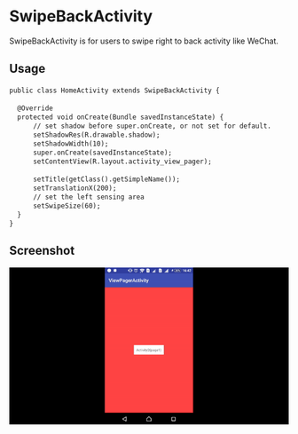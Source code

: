 SwipeBackActivity
=====
SwipeBackActivity is for users to swipe right to back activity like WeChat.

Usage
----
```
public class HomeActivity extends SwipeBackActivity {

  @Override
  protected void onCreate(Bundle savedInstanceState) {
      // set shadow before super.onCreate, or not set for default.
      setShadowRes(R.drawable.shadow);
      setShadowWidth(10);
      super.onCreate(savedInstanceState);
      setContentView(R.layout.activity_view_pager);

      setTitle(getClass().getSimpleName());
      setTranslationX(200);
      // set the left sensing area
      setSwipeSize(60);
  }
}
```
Screenshot
-----
![image](https://github.com/ben-ying/SwipeBackActivity/blob/master/screenshot/swipe-back-activity.gif)

